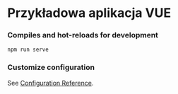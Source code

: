 # Przykładowa aplikacja VUE

### Compiles and hot-reloads for development
```
npm run serve
```

### Customize configuration
See [Configuration Reference](https://cli.vuejs.org/config/).
